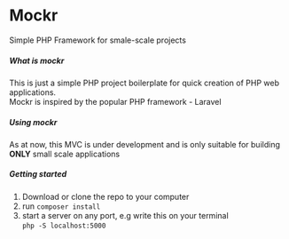 # Mockr
Simple PHP Framework for smale-scale projects

##### What is mockr
This is just a simple PHP project boilerplate for quick creation of PHP web applications.<br>
Mockr is inspired by the popular PHP framework - Laravel

##### Using mockr
As at now, this MVC is under development and is only suitable for building **ONLY** small scale applications

##### Getting started
1. Download or clone the repo to your computer
2. run `composer install`
3. start a server on any port, e.g write this on your terminal <br>`php -S localhost:5000`